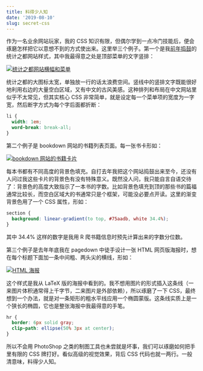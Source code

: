 ```yaml
---
title: 料得少人知
date: '2019-08-10'
slug: secret-css
---
```


作为一名业余网站玩家，我的 CSS 知识有限，但偶尔学到一点冷门技能后，便会琢磨怎样把它以意想不到的方式使出来。这里举三个例子。第一个是我[前年捣鼓](https://cosx.org/2017/07/cos-new-site/)的统计之都网站样式，其中我最得意之处是顶部菜单的文字竖排：

[![统计之都网站横幅和菜单](https://user-images.githubusercontent.com/163582/62817358-ce76e700-bafa-11e9-87e0-9a4724ff2d62.png)](https://cosx.org)

统计之都的大图标太宽，单独放一行的话太浪费空间。竖线中的竖排文字既能很好地利用右边的大量空白区域，又有中文的古风美感。这种排列和布局在中文网站里似乎不太常见，但其实核心 CSS 非常简单，就是设定每一个菜单项的宽度为一字宽，然后断字方式为每个字后面都折断：

```css
li {
  width: 1em;
  word-break: break-all;
}
```

第二个例子是 bookdown 网站的书籍列表页面。每一张书卡形如：

[![bookdown 网站的书籍卡片](https://user-images.githubusercontent.com/163582/62817371-1f86db00-bafb-11e9-85b8-a7fce0644cf6.png)](https://bookdown.org/home/archive/)

每本书都有不同高度的背景色填充。自打去年我把这个网站捣鼓出来至今，还没有人问过我这些卡片的背景色有没有特殊意义。既然没人问，我只能自言自语交待了：背景色的高度大致指示了一本书的字数。比如背景色填充到顶的那些书的篇福通常比较长，而空白区域大的书通常只是个框架，可能没必要点开读。这里的渐变背景色用了一个 CSS 属性，形如：

```css
section {
  background: linear-gradient(to top, #75aadb, white 34.4%);
}
```

其中 34.4% 这样的数字是我用 R 爬书籍信息时预先计算出来的字数分位数。

第三个例子是去年年底我在 pagedown 中徒手设计一张 HTML 网页版海报时，想在每个标题下面加一条中间粗、两头尖的横线，形如：

[![HTML 海报](https://user-images.githubusercontent.com/163582/62817719-cfab1280-bb00-11e9-8630-716d95d3c35e.png#border)](https://pagedown.rbind.io/poster-jacobs/)

这个样式是我从 LaTeX 版的海报中看到的。我不想用图片的形式插入这条线（一来图片体积通常得上千字节，二来图片是外部依赖），所以琢磨了一下 CSS，最终想到一个办法，就是对一条矩形的粗水平线应用一个椭圆蒙版。这条线实质上是一个狭长的椭圆，它也是整张海报中我最得意的手笔。

```css
hr {
  border: 6px solid gray;
  clip-path: ellipse(50% 3px at center);
}
```

所以不会用 PhotoShop 之类的制图工具也未尝就是坏事，我们可以琢磨如何把手里有限的 CSS 牌打好。看似高级的视觉效果，背后 CSS 代码也就一两行。一般清意味，料得少人知。

